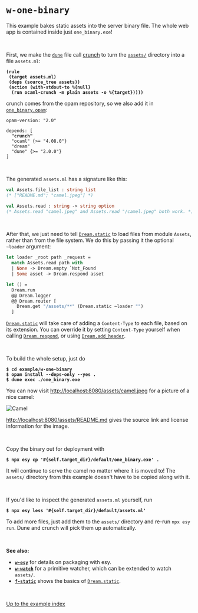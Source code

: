 # `w-one-binary`

This example bakes static assets into the server binary file. The whole web app
is contained inside just `one_binary.exe`!

<br>

First, we make the
[`dune`](https://github.com/aantron/dream/blob/master/example/w-one-binary/dune)
file call [crunch](https://github.com/mirage/ocaml-crunch) to turn the
[`assets/`](https://github.com/aantron/dream/tree/master/example/w-one-binary/assets)
directory into a file `assets.ml`:

<pre><code><b>(rule
 (target assets.ml)
 (deps (source_tree assets))
 (action (with-stdout-to %{null}
  (run ocaml-crunch -m plain assets -o %{target}))))
</b></code></pre>

crunch comes from the opam repository, so we also add it in
[`one_binary.opam`](https://github.com/aantron/dream/blob/master/example/w-one-binary/esy.json):

<pre><code>opam-version: "2.0"

depends: [
  <b>"crunch"</b>
  "ocaml" {>= "4.08.0"}
  "dream"
  "dune" {>= "2.0.0"}
]
</code></pre>

<br>

The generated `assets.ml` has a signature like this:

```ocaml
val Assets.file_list : string list
(* ["README.md"; "camel.jpeg"] *)

val Assets.read : string -> string option
(* Assets.read "camel.jpeg" and Assets.read "/camel.jpeg" both work. *)
```

<br>

After that, we just need to tell
[`Dream.static`](https://aantron.github.io/dream/#val-static) to load files from
module `Assets`, rather than from the file system. We do this by passing it the
optional `~loader` argument:

```ocaml
let loader _root path _request =
  match Assets.read path with
  | None -> Dream.empty `Not_Found
  | Some asset -> Dream.respond asset

let () =
  Dream.run
  @@ Dream.logger
  @@ Dream.router [
    Dream.get "/assets/**" (Dream.static ~loader "")
  ]
```

[`Dream.static`](https://aantron.github.io/dream/#val-static) will take care of
adding a `Content-Type` to each file, based on its extension. You can override
it by setting `Content-Type` yourself when calling
[`Dream.respond`](https://aantron.github.io/dream/#val-respond), or using
[`Dream.add_header`](https://aantron.github.io/dream/#headers).

<br>

To build the whole setup, just do

<pre><code><b>$ cd example/w-one-binary</b>
<b>$ opam install --deps-only --yes .</b>
<b>$ dune exec ./one_binary.exe</b></code></pre>

You can now visit
[http://localhost:8080/assets/camel.jpeg](http://localhost:8080/assets/camel.jpeg)
for a picture of a nice camel:

![Camel](https://raw.githubusercontent.com/aantron/dream/master/example/w-one-binary/assets/camel.jpeg)

[http://localhost:8080/assets/README.md](http://localhost:8080/assets/README.md)
gives the source link and license information for the image.

<br>

Copy the binary out for deployment with

<pre><code><b>$ npx esy cp '#{self.target_dir}/default/one_binary.exe' .
</b></code></pre>

It will continue to serve the camel no matter where it is moved to! The
`assets/` directory from this example doesn't have to be copied along with it.

<br>

If you'd like to inspect the generated `assets.ml` yourself, run

<pre><code><b>$ npx esy less '#{self.target_dir}/default/assets.ml'
</b></code></pre>

To add more files, just add them to the `assets/` directory and re-run
`npx esy run`. Dune and crunch will pick them up automatically.

<br>

**See also:**

- [**`w-esy`**](../w-esy#files) for details on packaging with esy.
- [**`w-watch`**](../w-watch#files) for a primitive watcher, which can be
  extended to watch `assets/`.
- [**`f-static`**](../f-static#files) shows the basics of
  [`Dream.static`](https://aantron.github.io/dream/#val-static).

<br>

[Up to the example index](../#examples)
